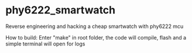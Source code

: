 # phy6222_smartwatch
 Reverse engineering and hacking a cheap smartwatch with phy6222 mcu

How to build:
    Enter "make" in root folder, the code will compile, flash and a simple terminal will open for logs